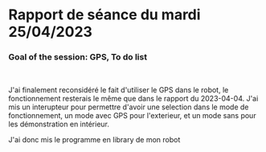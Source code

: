 # Rapport de séance du mardi 25/04/2023

### Goal of the session: GPS, To do list

<br />

J'ai finalement reconsidéré le fait d'utiliser le GPS dans le robot, le fonctionnement resterais le même que dans le rapport du 2023-04-04. J'ai mis un interupteur pour permettre d'avoir une selection dans le mode de fonctionnement, un mode avec GPS pour l'exterieur, et un mode sans pour les démonstration en intérieur.

J'ai donc mis le programme en library de mon robot 

<br />


